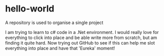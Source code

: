 # hello-world
A repository is used to organise a single project

I am trying to learn to c# code in a .Net environment. I would really love for everything to click into place and be able write more from scratch, but am finding it quite hard. Now trying out GitHub to see if this can help me slot everything into place and have that 'Eureka' moment!
